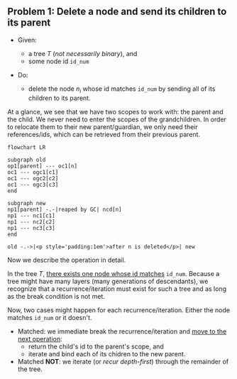## Problem 1: Delete a node and send its children to its parent

- Given:
  - a tree $T$ (*not necessarily binary*), and
  - some node id `id_num`

- Do:
  - delete the node $n_i$ whose id matches `id_num` by sending all of its children to its parent.

At a glance, we see that we have two scopes to work with: the parent and the child. We never need to enter the scopes of the grandchildren. In order to relocate them to their new parent/guardian, we only need their references/ids, which can be retrieved from their previous parent.

```mermaid
flowchart LR

subgraph old
op1[parent] --- oc1[n]
oc1 --- ogc1[c1]
oc1 --- ogc2[c2]
oc1 --- ogc3[c3]
end

subgraph new
np1[parent] -.-|reaped by GC| ncd[n]
np1 --- nc1[c1]
np1 --- nc2[c2]
np1 --- nc3[c3]
end

old -.->|<p style='padding:1em'>after n is deleted</p>| new
```

Now we describe the operation in detail.

In the tree $T$, <u>there exists one node whose id matches</u> `id_num`. Because a tree might have many layers (many generations of descendants), we recognize that a recurrence/iteration must exist for such a tree and as long as the break condition is not met.

Now, two cases might happen for each recurrence/iteration. Either the node matches `id_num` or it doesn't.

- Matched: we immediate break the recurrence/iteration and <u>move to the next operation</u>:
    - return the child's id to the parent's scope, and
    - iterate and bind each of its chidren to the new parent.
- Matched **NOT**: we iterate (or *recur depth-first*) through the remainder of the tree.

